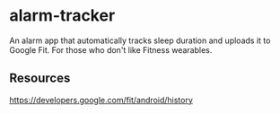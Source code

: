 # alarm-tracker
An alarm app that automatically tracks sleep duration and uploads it to Google Fit. For those who don't like Fitness wearables.

## Resources

https://developers.google.com/fit/android/history
